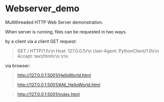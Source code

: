 # Webserver_demo
Multithreaded HTTP Web Server demonstration.

When server is running, files can be requested in two ways.

by a client via a client GET request:
>GET / HTTP/1.1\r\n
>Host: 127.0.0.1\r\n
>User-Agent: PythonClient/1.0\r\n
>Accept: text/html\r\n
>\r\n

via browser:
>http://127.0.0.1:5001/HelloWorld.html

>http://127.0.0.1:5001/ANI_HelloWorld.html  

>http://127.0.0.1:5001/index.html
